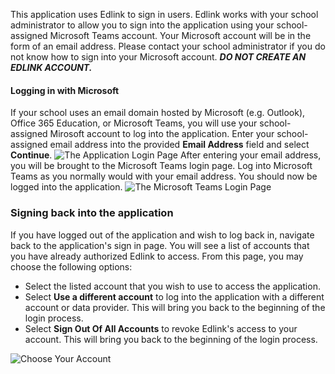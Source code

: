 This application uses Edlink to sign in users. Edlink works with your school administrator to allow you to sign into the application using your school-assigned Microsoft Teams account. Your Microsoft account will be in the form of an email address. Please contact your school administrator if you do not know how to sign into your Microsoft account. ***DO NOT CREATE AN EDLINK ACCOUNT.***

#### Logging in with Microsoft
If your school uses an email domain hosted by Microsoft (e.g. Outlook), Office 365 Education, or Microsoft Teams, you will use your school-assigned Mirosoft account to log into the application. Enter your school-assigned email address into the provided **Email Address** field and select **Continue**.
<img class="block" src="/documentation/media/dashboard/school/log-in-screen.jpg" alt="The Application Login Page" />
After entering your email address, you will be brought to the Microsoft Teams login page. Log into Microsoft Teams as you normally would with your email address. You should now be logged into the application.
<img class="block" src="/documentation/media/dashboard/school/teams-login.jpg" alt="The Microsoft Teams Login Page" />

### Signing back into the application
If you have logged out of the application and wish to log back in, navigate back to the application's sign in page. You will see a list of accounts that you have already authorized Edlink to access.
From this page, you may choose the following options:
- Select the listed account that you wish to use to access the application.
- Select **Use a different account** to log into the application with a different account or data provider. This will bring you back to the beginning of the login process.
- Select **Sign Out Of All Accounts** to revoke Edlink's access to your account. This will bring you back to the beginning of the login process.
<img class="block" src="/documentation/media/dashboard/school/teams-choose-account.jpg" alt="Choose Your Account" />